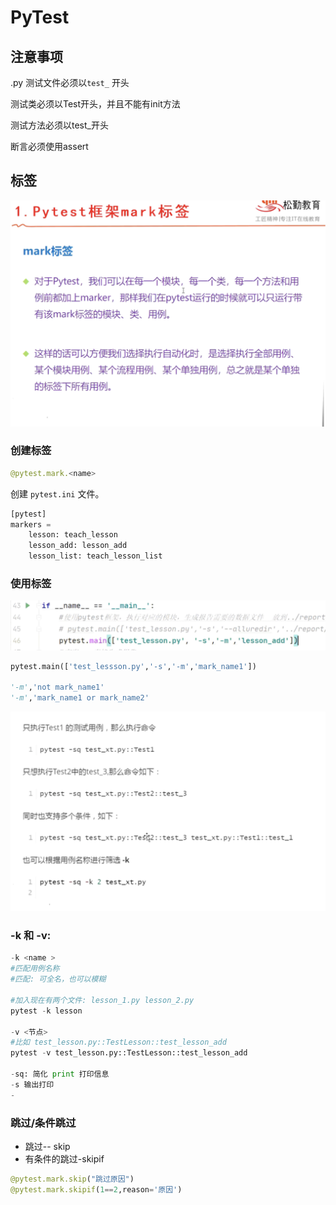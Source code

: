 # PyTest

## 注意事项

.py 测试文件必须以`test_` 开头

测试类必须以Test开头，并且不能有init方法

测试方法必须以test\_开头

断言必须使用assert

## 标签

![](../.gitbook/assets/image%20%2815%29.png)

### 创建标签

```python
@pytest.mark.<name>
```

创建 `pytest.ini` 文件。

```python
[pytest]
markers =
    lesson: teach_lesson
    lesson_add: lesson_add
    lesson_list: teach_lesson_list
```

### 使用标签

![](../.gitbook/assets/image%20%2817%29.png)

```python
pytest.main(['test_lessson.py','-s','-m','mark_name1'])

'-m','not mark_name1'
'-m','mark_name1 or mark_name2'
```

![](../.gitbook/assets/image%20%2814%29.png)

### -k 和 -v:

```python
-k <name > 
#匹配用例名称
#匹配: 可全名，也可以模糊

#加入现在有两个文件: lesson_1.py lesson_2.py 
pytest -k lesson

-v <节点>
#比如 test_lesson.py::TestLesson::test_lesson_add
pytest -v test_lesson.py::TestLesson::test_lesson_add

-sq: 简化 print 打印信息
-s 输出打印
- 

```

### 跳过/条件跳过

* 跳过-- skip
* 有条件的跳过-skipif

```python
@pytest.mark.skip("跳过原因")
@pytest.mark.skipif(1==2,reason='原因')
```

